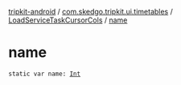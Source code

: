 [tripkit-android](../../index.md) / [com.skedgo.tripkit.ui.timetables](../index.md) / [LoadServiceTaskCursorCols](index.md) / [name](./name.md)

# name

`static var name: `[`Int`](https://kotlinlang.org/api/latest/jvm/stdlib/kotlin/-int/index.html)